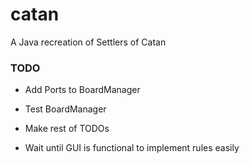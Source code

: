# catan
A Java recreation of Settlers of Catan

### TODO
* Add Ports to BoardManager
* Test BoardManager
* Make rest of TODOs


* Wait until GUI is functional to implement rules easily